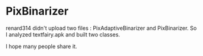 # PixBinarizer
renard314 didn't upload two files : PixAdaptiveBinarizer and PixBinarizer.
So I analyzed textfairy.apk and built two classes.

I hope many people share it.
